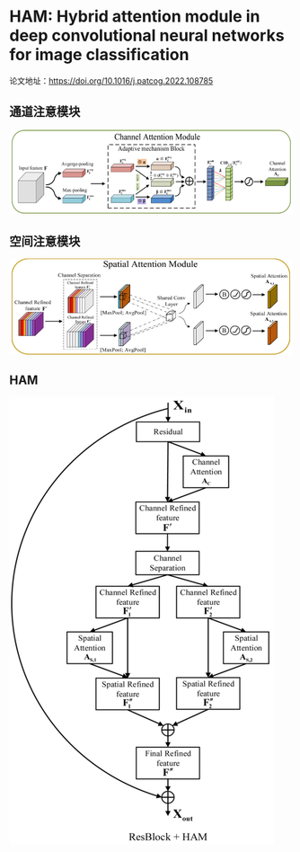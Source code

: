 # HAM: Hybrid attention module in deep convolutional neural networks for image classification
论文地址：https://doi.org/10.1016/j.patcog.2022.108785
## 通道注意模块
![](img/CAM.png)
## 空间注意模块
![](img/SAM.png)
## HAM
![](img/HAM.png)

